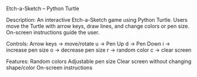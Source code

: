 Etch-a-Sketch – Python Turtle

Description:
An interactive Etch-a-Sketch game using Python Turtle. Users move the Turtle with arrow keys, draw lines, and change colors or pen size. On-screen instructions guide the user.

Controls:
Arrow keys → move/rotate
u → Pen Up
d → Pen Down
i → increase pen size
o → decrease pen size
r → random color
c → clear screen

Features:
Random colors
Adjustable pen size
Clear screen without changing shape/color
On-screen instructions
